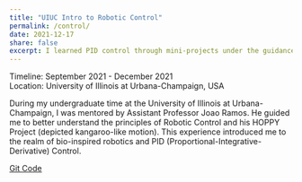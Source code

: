 ```yaml
---
title: "UIUC Intro to Robotic Control"
permalink: /control/
date: 2021-12-17
share: false
excerpt: I learned PID control through mini-projects under the guidance of my 'Modeling of Dynamical Systems' instructing professor at UIUC!
---
```


Timeline: September 2021 - December 2021<br>
Location: University of Illinois at Urbana-Champaign, USA

During my undergraduate time at the University of Illinois at Urbana-Champaign, I was mentored by Assistant Professor Joao Ramos. He guided me to better understand the principles of Robotic Control and his HOPPY Project​ (depicted kangaroo-like motion). This experience introduced me to the realm of bio-inspired robotics and PID (Proportional-Integrative-Derivative) Control.

[Git Code](https://github.com/robosangli/IntroToControl)